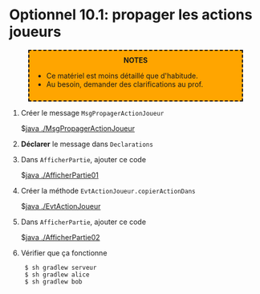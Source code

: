 # Optionnel 10.1: propager les actions joueurs

<center>
<div style="background-color:orange;width:80%;border:2px dashed black;padding:10px">
<strong>NOTES</strong>
<div style="text-align:left">
<ul>
<li>Ce matériel est moins détaillé que d'habitude.
<li>Au besoin, demander des clarifications au prof.
</ul>
</div>
</center>

1. Créer le message `MsgPropagerActionJoueur`

    $[java ./MsgPropagerActionJoueur]()

1. **Déclarer** le message dans `Declarations`


1. Dans `AfficherPartie`, ajouter ce code

    $[java ./AfficherPartie01]()

1. Créer la méthode `EvtActionJoueur.copierActionDans`

    $[java ./EvtActionJoueur]()

1. Dans `AfficherPartie`, ajouter ce code

    $[java ./AfficherPartie02]()


1. Vérifier que ça fonctionne

        $ sh gradlew serveur
        $ sh gradlew alice
        $ sh gradlew bob

